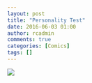 ```yaml
---
layout: post
title: "Personality Test"
date: 2016-06-03 01:00
author: rcadmin
comments: true
categories: [Comics]
tags: []
---
```

<a href="../comics/2016/06/03/personality-test"><img src="http://dl.bitsmack.com/comics/20160603.jpg" /></a>
